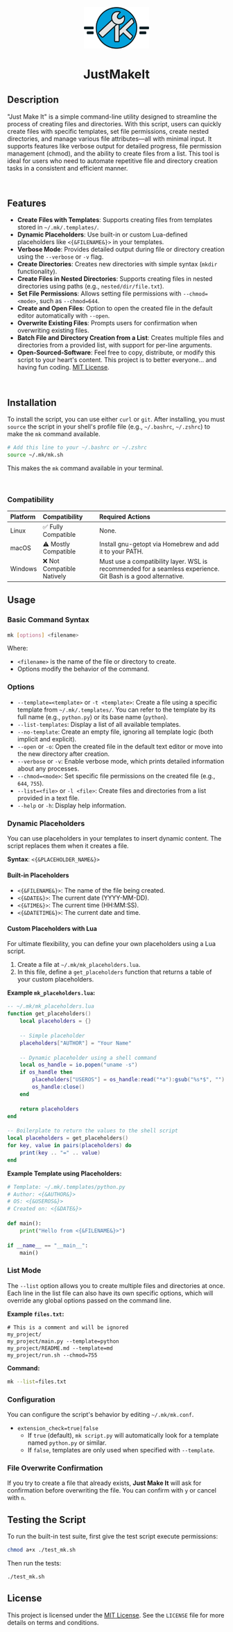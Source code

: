 <div align="center">
   <img src="./assets/Group@4x.png" width="150px" alt="Project Logo" />
    <h1>JustMakeIt</h1>
</div>

## Description

"Just Make It" is a simple command-line utility designed to streamline the process of creating files and directories. With this script, users can quickly create files with specific templates, set file permissions, create nested directories, and manage various file attributes—all with minimal input. It supports features like verbose output for detailed progress, file permission management (chmod), and the ability to create files from a list. This tool is ideal for users who need to automate repetitive file and directory creation tasks in a consistent and efficient manner.

<br>

## Features

- **Create Files with Templates**: Supports creating files from templates stored in `~/.mk/.templates/`.
- **Dynamic Placeholders**: Use built-in or custom Lua-defined placeholders like `<{&FILENAME&}>` in your templates.
- **Verbose Mode**: Provides detailed output during file or directory creation using the `--verbose` or `-v` flag.
- **Create Directories**: Creates new directories with simple syntax (`mkdir` functionality).
- **Create Files in Nested Directories**: Supports creating files in nested directories using paths (e.g., `nested/dir/file.txt`).
- **Set File Permissions**: Allows setting file permissions with `--chmod=<mode>`, such as `--chmod=644`.
- **Create and Open Files**: Option to open the created file in the default editor automatically with `--open`.
- **Overwrite Existing Files**: Prompts users for confirmation when overwriting existing files.
- **Batch File and Directory Creation from a List**: Creates multiple files and directories from a provided list, with support for per-line arguments.
- **Open-Sourced-Software**: Feel free to copy, distribute, or modify this script to your heart's content. This project is to better everyone... and having fun coding. [MIT License](LICENSE).

<br>

## Installation

To install the script, you can use either `curl` or `git`. After installing, you must `source` the script in your shell's profile file (e.g., `~/.bashrc`, `~/.zshrc`) to make the `mk` command available.

```sh
# Add this line to your ~/.bashrc or ~/.zshrc
source ~/.mk/mk.sh
```

This makes the `mk` command available in your terminal.

<br>

### Compatibility

  | Platform | Compatibility | Required Actions |
  | :--- | :--- | :--- |
  | Linux | ✅ Fully Compatible | None. |
  | macOS | ⚠ Mostly Compatible | Install gnu-getopt via Homebrew and add it to your PATH. |
  | Windows | ❌ Not Compatible Natively | Must use a compatibility layer. WSL is recommended for a seamless experience. Git Bash is a good alternative. |


## Usage

### Basic Command Syntax

```bash
mk [options] <filename>
```

Where:
- `<filename>` is the name of the file or directory to create.
- Options modify the behavior of the command.

### Options

- `--template=<template>` or `-t <template>`: Create a file using a specific template from `~/.mk/.templates/`. You can refer to the template by its full name (e.g., `python.py`) or its base name (`python`).
- `--list-templates`: Display a list of all available templates.
- `--no-template`: Create an empty file, ignoring all template logic (both implicit and explicit).
- `--open` or `-o`: Open the created file in the default text editor or move into the new directory after creation.
- `--verbose` or `-v`: Enable verbose mode, which prints detailed information about any processes.
- `--chmod=<mode>`: Set specific file permissions on the created file (e.g., `644`, `755`).
- `--list=<file>` or `-l <file>`: Create files and directories from a list provided in a text file.
- `--help` or `-h`: Display help information.

### Dynamic Placeholders

You can use placeholders in your templates to insert dynamic content. The script replaces them when it creates a file.

**Syntax**: `<{&PLACEHOLDER_NAME&}>`

#### Built-in Placeholders
- `<{&FILENAME&}>`: The name of the file being created.
- `<{&DATE&}>`: The current date (YYYY-MM-DD).
- `<{&TIME&}>`: The current time (HH:MM:SS).
- `<{&DATETIME&}>`: The current date and time.

#### Custom Placeholders with Lua
For ultimate flexibility, you can define your own placeholders using a Lua script.

1.  Create a file at `~/.mk/mk_placeholders.lua`.
2.  In this file, define a `get_placeholders` function that returns a table of your custom placeholders.

**Example `mk_placeholders.lua`:**
```lua
-- ~/.mk/mk_placeholders.lua
function get_placeholders()
    local placeholders = {}

    -- Simple placeholder
    placeholders["AUTHOR"] = "Your Name"

    -- Dynamic placeholder using a shell command
    local os_handle = io.popen("uname -s")
    if os_handle then
        placeholders["USEROS"] = os_handle:read("*a"):gsub("%s*$", "") -- Read and trim
        os_handle:close()
    end

    return placeholders
end

-- Boilerplate to return the values to the shell script
local placeholders = get_placeholders()
for key, value in pairs(placeholders) do
    print(key .. "=" .. value)
end
```

**Example Template using Placeholders:**
```python
# Template: ~/.mk/.templates/python.py
# Author: <{&AUTHOR&}>
# OS: <{&USEROS&}>
# Created on: <{&DATE&}>

def main():
    print("Hello from <{&FILENAME&}>")

if __name__ == "__main__":
    main()
```

### List Mode

The `--list` option allows you to create multiple files and directories at once. Each line in the list file can also have its own specific options, which will override any global options passed on the command line.

**Example `files.txt`:**
```
# This is a comment and will be ignored
my_project/
my_project/main.py --template=python
my_project/README.md --template=md
my_project/run.sh --chmod=755
```

**Command:**
```bash
mk --list=files.txt
```

### Configuration

You can configure the script's behavior by editing `~/.mk/mk.conf`.

- `extension_check=true|false`
  - If `true` (default), `mk script.py` will automatically look for a template named `python.py` or similar.
  - If `false`, templates are only used when specified with `--template`.

### File Overwrite Confirmation

If you try to create a file that already exists, **Just Make It** will ask for confirmation before overwriting the file. You can confirm with `y` or cancel with `n`.

## Testing the Script

To run the built-in test suite, first give the test script execute permissions:
```bash
chmod a+x ./test_mk.sh
```
Then run the tests:
```bash
./test_mk.sh
```

## License

This project is licensed under the [MIT License](LICENSE). See the `LICENSE` file for more details on terms and conditions.
